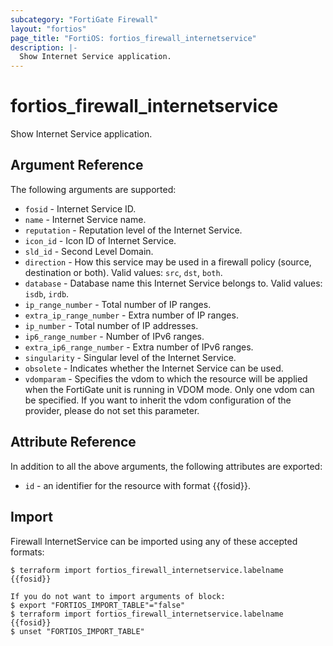 ```yaml
---
subcategory: "FortiGate Firewall"
layout: "fortios"
page_title: "FortiOS: fortios_firewall_internetservice"
description: |-
  Show Internet Service application.
---
```


# fortios_firewall_internetservice
Show Internet Service application.

## Argument Reference

The following arguments are supported:

* `fosid` - Internet Service ID.
* `name` - Internet Service name.
* `reputation` - Reputation level of the Internet Service.
* `icon_id` - Icon ID of Internet Service.
* `sld_id` - Second Level Domain.
* `direction` - How this service may be used in a firewall policy (source, destination or both). Valid values: `src`, `dst`, `both`.
* `database` - Database name this Internet Service belongs to. Valid values: `isdb`, `irdb`.
* `ip_range_number` - Total number of IP ranges.
* `extra_ip_range_number` - Extra number of IP ranges.
* `ip_number` - Total number of IP addresses.
* `ip6_range_number` - Number of IPv6 ranges.
* `extra_ip6_range_number` - Extra number of IPv6 ranges.
* `singularity` - Singular level of the Internet Service.
* `obsolete` - Indicates whether the Internet Service can be used.
* `vdomparam` - Specifies the vdom to which the resource will be applied when the FortiGate unit is running in VDOM mode. Only one vdom can be specified. If you want to inherit the vdom configuration of the provider, please do not set this parameter.


## Attribute Reference

In addition to all the above arguments, the following attributes are exported:
* `id` - an identifier for the resource with format {{fosid}}.

## Import

Firewall InternetService can be imported using any of these accepted formats:
```
$ terraform import fortios_firewall_internetservice.labelname {{fosid}}

If you do not want to import arguments of block:
$ export "FORTIOS_IMPORT_TABLE"="false"
$ terraform import fortios_firewall_internetservice.labelname {{fosid}}
$ unset "FORTIOS_IMPORT_TABLE"
```
